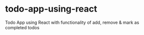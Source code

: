 # todo-app-using-react
Todo App using React with functionality of add, remove &amp; mark as completed todos
